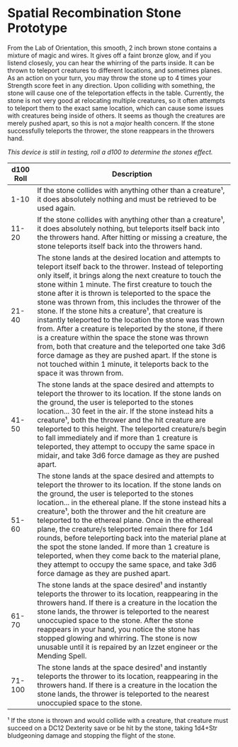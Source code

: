 # Spatial Recombination Stone Prototype

From the Lab of Orientation, this smooth, 2 inch brown stone contains a mixture of magic and wires. It gives off a faint bronze glow, and if you listend closesly, you can hear the whirring of the parts inside. It can be thrown to teleport creatures to different locations, and sometimes planes. As an action on your turn, you may throw the stone up to 4 times your Strength score feet in any direction. Upon colliding with something, the stone will cause one of the teleportation effects in the table. Currently, the stone is not very good at relocating multiple creatures, so it often attempts to teleport them to the exact same location, which can cause some issues with creatures being inside of others. It seems as though the creatures are merely pushed apart, so this is not a *major* health concern. If the stone successfully teleports the thrower, the stone reappears in the throwers hand.

*This device is still in testing, roll a d100 to determine the stones effect.*

| d100 Roll | Description |
|-----------|-------------|
| 1-10 | If the stone collides with anything other than a creature&#x00B9;, it does absolutely nothing and must be retrieved to be used again. |
| 11-20 | If the stone collides with anything other than a creature&#x00B9;, it does absolutely nothing, but teleports itself back into the throwers hand. After hitting or missing a creature, the stone teleports itself back into the throwers hand. |
| 21-40 | The stone lands at the desired location and attempts to teleport itself back to the thrower. Instead of teleporting only itself, it brings along the next creature to touch the stone within 1 minute. The first creature to touch the stone after it is thrown is teleported to the space the stone was thrown from, this includes the thrower of the stone. If the stone hits a creature&#x00B9;, that creature is instantly teleported to the location the stone was thrown from. After a creature is teleported by the stone, if there is a creature within the space the stone was thrown from, both that creature and the teleported one take 3d6 force damage as they are pushed apart. If the stone is not touched within 1 minute, it teleports back to the space it was thrown from. |
| 41-50 | The stone lands at the space desired and attempts to teleport the thrower to its location. If the stone lands on the ground, the user is teleported to the stones location... 30 feet in the air. If the stone instead hits a creature&#x00B9;, both the thrower and the hit creature are teleported to this height. The teleported creature/s begin to fall immediately and if more than 1 creature is teleported, they attempt to occupy the same space in midair, and take 3d6 force damage as they are pushed apart. |
| 51-60 | The stone lands at the space desired and attempts to teleport the thrower to its location. If the stone lands on the ground, the user is teleported to the stones location... in the ethereal plane. If the stone instead hits a creature&#x00B9;, both the thrower and the hit creature are teleported to the ethereal plane. Once in the ethereal plane, the creature/s teleported remain there for 1d4 rounds, before teleporting back into the material plane at the spot the stone landed. If more than 1 creature is teleported, when they come back to the material plane, they attempt to occupy the same space, and take 3d6 force damage as they are pushed apart. |
| 61-70 | The stone lands at the space desired&#x00B9; and instantly teleports the thrower to its location, reappearing in the throwers hand. If there is a creature in the location the stone lands, the thrower is teleported to the nearest unoccupied space to the stone. After the stone reappears in your hand, you notice the stone has stopped glowing and whirring. The stone is now unusable until it is repaired by an Izzet engineer or the Mending Spell. |
| 71-100 | The stone lands at the space desired&#x00B9; and instantly teleports the thrower to its location, reappearing in the throwers hand. If there is a creature in the location the stone lands, the thrower is teleported to the nearest unoccupied space to the stone. |

&#x00B9; If the stone is thrown and would collide with a creature, that creature must succeed on a DC12 Dexterity save or be hit by the stone, taking 1d4+Str bludgeoning damage and stopping the flight of the stone. 
